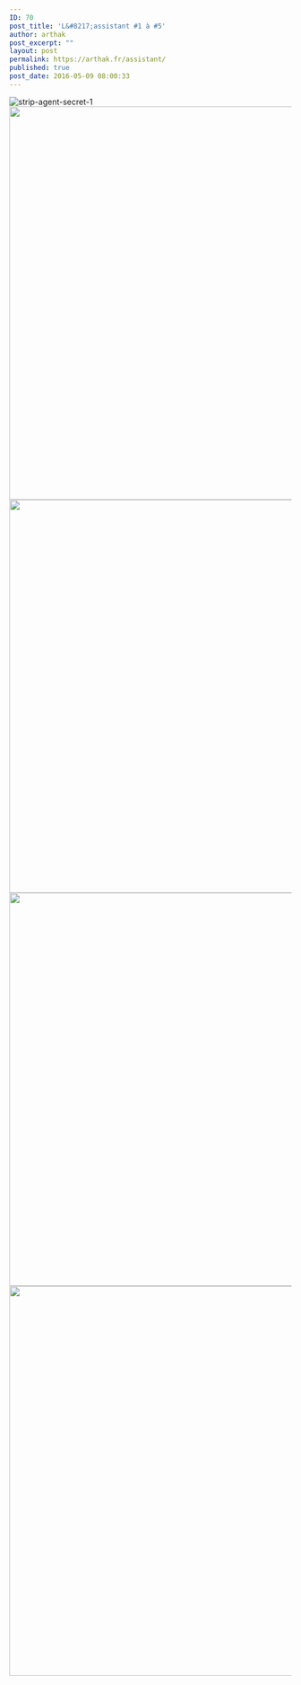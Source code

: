 ```yaml
---
ID: 70
post_title: 'L&#8217;assistant #1 à #5'
author: arthak
post_excerpt: ""
layout: post
permalink: https://arthak.fr/assistant/
published: true
post_date: 2016-05-09 08:00:33
---
```

<img class="alignnone size-large wp-image-71" src="http://drsanti.fr/wp-content/uploads/2016/05/strip-agent-secret-1.png" alt="strip-agent-secret-1" />

<img src="http://news.irz.fr/wp-content/uploads/2016/05/strip-agent-secret-2-arme.png" alt="" width="1500" height="700" class="alignnone size-full wp-image-72" />

<img src="http://news.irz.fr/wp-content/uploads/2016/05/strip-agent-secret-3-le-bouton-rouge.png" alt="" width="1500" height="700" class="alignnone size-full wp-image-73" />

<img src="http://news.irz.fr/wp-content/uploads/2016/05/strip-agent-secret-4-promotion.png" alt="" width="1500" height="700" class="alignnone size-full wp-image-74" />

<img src="http://news.irz.fr/wp-content/uploads/2016/05/strip-agent-secret-5.png" alt="" width="1486" height="694" class="alignnone size-full wp-image-132" />